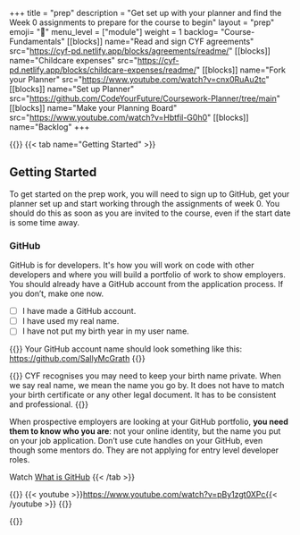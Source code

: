 +++
title = "prep"
description = "Get set up with your planner and find the Week 0 assignments to prepare for the course to begin"
layout = "prep"
emoji= "📝"
menu_level = ["module"]
weight = 1
backlog= "Course-Fundamentals"
[[blocks]]
name="Read and sign CYF agreements"
src="https://cyf-pd.netlify.app/blocks/agreements/readme/"
[[blocks]]
name="Childcare expenses"
src="https://cyf-pd.netlify.app/blocks/childcare-expenses/readme/"
[[blocks]]
name="Fork your Planner"
src="https://www.youtube.com/watch?v=cnx0RuAu2tc"
[[blocks]]
name="Set up Planner"
src="https://github.com/CodeYourFuture/Coursework-Planner/tree/main"
[[blocks]]
name="Make your Planning Board"
src="https://www.youtube.com/watch?v=Hbtfil-G0h0"
[[blocks]]
name="Backlog"
+++

{{<tabs name="prep">}}
{{< tab name="Getting Started" >}}

## Getting Started

To get started on the prep work, you will need to sign up to GitHub, get your planner set up and start working through the assignments of week 0. You should do this as soon as you are invited to the course, even if the start date is some time away.

### GitHub

GitHub is for developers. It's how you will work on code with other developers and where you will build a portfolio of work to show employers. You should already have a GitHub account from the application process. If you don’t, make one now.

- [ ] I have made a GitHub account.
- [ ] I have used my real name.
- [ ] I have not put my birth year in my user name.

{{<note type="tip" title="Use your name">}}
Your GitHub account name should look something like this: https://github.com/SallyMcGrath
{{</note>}}

{{<note type="info" title="Real Name" >}}
CYF recognises you may need to keep your birth name private. When we say real name, we mean the name you go by. It does not have to match your birth certificate or any other legal document. It has to be consistent and professional.
{{</note>}}

When prospective employers are looking at your GitHub portfolio, **you need them to know who you are**: not your online identity, but the name you put on your job application. Don’t use cute handles on your GitHub, even though some mentors do. They are not applying for entry level developer roles.

Watch [What is GitHub](#prep-1)
{{< /tab >}}

{{<tab name="📼 Watch: What is GitHub">}}
{{< youtube >}}https://www.youtube.com/watch?v=pBy1zgt0XPc{{< /youtube >}}
{{</tab>}}

{{</tabs>}}
